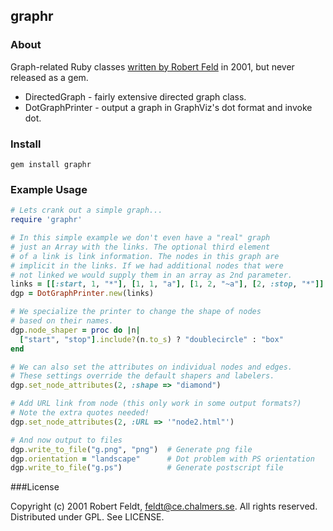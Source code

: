 ## graphr

### About

Graph-related Ruby classes [written by Robert Feld](http://rockit.sourceforge.net/subprojects/graphr/) in 2001, but never released as a gem.

* DirectedGraph - fairly extensive directed graph class.
* DotGraphPrinter - output a graph in GraphViz's dot format and invoke dot.

### Install

    gem install graphr

### Example Usage

```ruby
# Lets crank out a simple graph...
require 'graphr'

# In this simple example we don't even have a "real" graph
# just an Array with the links. The optional third element 
# of a link is link information. The nodes in this graph are 
# implicit in the links. If we had additional nodes that were
# not linked we would supply them in an array as 2nd parameter.
links = [[:start, 1, "*"], [1, 1, "a"], [1, 2, "~a"], [2, :stop, "*"]]
dgp = DotGraphPrinter.new(links)

# We specialize the printer to change the shape of nodes
# based on their names.
dgp.node_shaper = proc do |n|
  ["start", "stop"].include?(n.to_s) ? "doublecircle" : "box"
end

# We can also set the attributes on individual nodes and edges.
# These settings override the default shapers and labelers.
dgp.set_node_attributes(2, :shape => "diamond")

# Add URL link from node (this only work in some output formats?)
# Note the extra quotes needed!
dgp.set_node_attributes(2, :URL => '"node2.html"')

# And now output to files
dgp.write_to_file("g.png", "png")  # Generate png file
dgp.orientation = "landscape"      # Dot problem with PS orientation
dgp.write_to_file("g.ps")          # Generate postscript file
```

###License

Copyright (c) 2001 Robert Feldt, feldt@ce.chalmers.se. All rights reserved. Distributed under GPL. See LICENSE.

